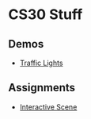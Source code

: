 # CS30 Stuff
## Demos
- [Traffic Lights](traffic-lights)


## Assignments
- [Interactive Scene](interactive-scene)
